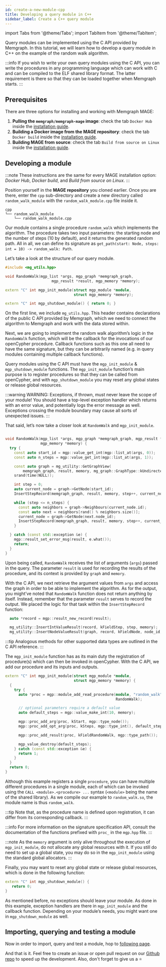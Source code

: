 ```yaml
---
id: create-a-new-module-cpp
title: Developing a query module in C++
sidebar_label: Create a C++ query module
---
```


import Tabs from '@theme/Tabs';
import TabItem from '@theme/TabItem';

Query modules can be implemented using the C API provided by Memgraph.
In this tutorial, we will learn how to develop a query module in C++ on the example
of the random walk algorithm.

:::info
If you wish to write your own query modules using the C API, you can write the
procedures in any programming language which can work with C and can be compiled
to the ELF shared library format. The latter requirement is there so that they can
be loaded together when Memgraph starts.
:::



## Prerequisites

There are three options for installing and working with Memgraph MAGE:
1.  **Pulling the `memgraph/memgraph-mage` image**:  check the tab `Docker Hub`
    inside the [installation guide](/installation.md).
2.  **Building a Docker image from the MAGE repository**: check the tab `Docker
    build` inside the [installation guide](/installation.md).
3.  **Building MAGE from source**: check the tab `Build from source on Linux` inside the
    [installation guide](/installation.md).

## Developing a module

:::note
These instructions are the same for every MAGE installation option: _Docker Hub_,
_Docker build_, and _Build from source on Linux_.
:::

Position yourself in the **MAGE repository** you cloned earlier. Once you are there,
enter the `cpp` sub-directory and create a new directory called `random_walk_module`
with the `random_walk_module.cpp` file inside it.

```plaintext
cpp
└── random_walk_module
    └── random_walk_module.cpp
```

Our module contains a single procedure `random_walk` which implements the algorithm.
The procedure takes two input parameters: the starting node and the number of steps
(10 by default), and it returns the generated random path. All in all, we can define
its signature as `get_path(start: Node, steps: int = 10) -> random_walk: Path`.

Let’s take a look at the structure of our query module.

```cpp
#include <mg_utils.hpp>

void RandomWalk(mgp_list *args, mgp_graph *memgraph_graph,
                     mgp_result *result, mgp_memory *memory);

extern "C" int mgp_init_module(struct mgp_module *module,
                               struct mgp_memory *memory);

extern "C" int mgp_shutdown_module() { return 0; }

```
On the first line, we include `mg_utils.hpp`.
This header contains declarations of the public C API provided by Memgraph, which we
need to connect the algorithm to Memgraph and work with the data stored within.

Next, we are going to implement the random walk algorithm’s logic in the `RandomWalk`
function, which will be the callback for the invocations of our openCypher procedure.
Callback functions such as this one all need to have the same signature, but they can
be arbitrarily named (e.g. in query modules containing multiple callback functions).

Query modules using the C API must have the `mgp_init_module` & `mgp_shutdown_module`
functions. The `mgp_init_module` function’s main purpose is to register procedures so
that they can be called from openCypher, and with `mgp_shutdown_module` you may reset
any global states or release global resources.

:::warning
WARNING: Exceptions, if thrown, must never leave the scope of your module! You should
have a top-level exception handler which returns with an error value, and potentially
logs the error message as well. Exceptions crossing the module boundary may cause all
sorts of unexpected issues.
:::

That said, let’s now take a closer look at `RandomWalk` and `mgp_init_module`.

```cpp

void RandomWalk(mgp_list *args, mgp_graph *memgraph_graph, mgp_result *result,
                mgp_memory *memory) {
  try {
    const auto start_id = mgp::value_get_int(mgp::list_at(args, 0));
    const auto n_steps = mgp::value_get_int(mgp::list_at(args, 1));

    const auto graph = mg_utility::GetGraphView(
        memgraph_graph, result, memory, mg_graph::GraphType::kUndirectedGraph);
    srand(time(NULL));

    int step = 0;
    auto current_node = graph->GetNode(start_id);
    InsertStepRecord(memgraph_graph, result, memory, step++, current_node.id);

    while (step <= n_steps) {
      const auto neighbors = graph->Neighbours(current_node.id);
      const auto next = neighbors[rand() % neighbors.size()];
      current_node = graph->GetNode(next.node_id);
      InsertStepRecord(memgraph_graph, result, memory, step++, current_node.id);
    }

  } catch (const std::exception &e) {
    mgp::result_set_error_msg(result, e.what());
    return;
  }
}
```
Upon being called, `RandomWalk` receives the list of arguments (`args`) passed in the
query. The parameter `result` is used for recording the results of the procedure, and
its context is provided by `graph` and `memory`.

With the C API, we next retrieve the argument values from `args` and access the graph
in order to be able to implement the algorithm. As for the output, you might’ve noted
that `RandomWalk` function does not return anything by itself. Instead, remember that
the parameter `result` serves to record the output. We placed the logic for that task
within the `InsertStepRecord` function:

```cpp
  auto *record = mgp::result_new_record(result);

  mg_utility::InsertIntValueResult(record, kFieldStep, step, memory);
  mg_utility::InsertNodeValueResult(graph, record, kFieldNode, node_id, memory);
```
:::tip
Analogous methods for other supported data types are outlined in the C API reference.
:::

The `mgp_init_module` function has as its main duty the registration of procedure(s)
which can then be invoked in openCypher. With the C API, we add our procedure and its
inputs and outputs.

```cpp
extern "C" int mgp_init_module(struct mgp_module *module,
                               struct mgp_memory *memory) {
  {
    try {
      auto *proc = mgp::module_add_read_procedure(module, "random_walk",
                                                  RandomWalk);

      // optional parameters require a default value
      auto default_steps = mgp::value_make_int(10, memory);

      mgp::proc_add_arg(proc, kStart, mgp::type_node());
      mgp::proc_add_opt_arg(proc, kSteps, mgp::type_int(), default_steps);

      mgp::proc_add_result(proc, kFieldRandomWalk, mgp::type_path());

      mgp_value_destroy(default_steps);
    } catch (const std::exception &e) {
      return 1;
    }
  }
  return 0;
}
```
Although this example registers a single `procedure`, you can have multiple different
procedures in a single module, each of which can be invoked using the
`CALL <module>.<procedure> ...` syntax (`<module>` being the name of the shared library).
As we compile our example to `random_walk.so`, the module name is thus `random_walk`.

:::tip
Note that, as the procedure name is defined upon registration, it can differ from its
corresponding callback.
:::

:::info
For more information on the signature specification API, consult the documentation of
the functions prefixed with `proc_` in the `mgp.hpp` file.
:::

:::note
As the `memory` argument is only alive throughout the execution of `mgp_init_module`,
do not allocate any global resources with it. If you still do need to set up a global
state, you may do so in the `mgp_init_module` using the standard global allocators.
:::

Finally, you may want to reset any global state or release global resources, which is
done in the following function:

```cpp
extern "C" int mgp_shutdown_module() {
   return 0;
}
```

As mentioned before, no exceptions should leave your module. As done in this example,
exception handlers are there in `mgp_init_module` and the callback function.
Depending on your module’s needs, you might want one in `mgp_shutdown_module` as well.

## Importing, querying and testing a module

Now in order to import, query and test a module, hop to [following page](/mage/tutorials/run-a-query-module).


And that is it. Feel free to create an issue or open pull request on our [Github repo](https://github.com/memgraph/mage)
to speed up the development. Also, don't forget to give us a :star:
